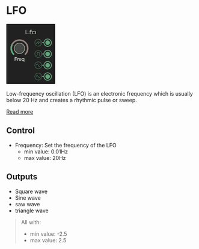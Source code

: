 # LFO

![Envelope](../images/lfo.png)

Low-frequency oscillation (LFO) is an electronic frequency which is usually below 20 Hz and creates a rhythmic pulse or sweep.

[Read more](https://en.wikipedia.org/wiki/Low-frequency_oscillation)

## Control

* Frequency: Set the frequency of the LFO
  * min value: 0.01Hz
  * max value: 20Hz

## Outputs

* Square wave
* Sine wave
* saw wave
* triangle wave

> All with:
>   * min value: -2.5
>   * max value: 2.5
